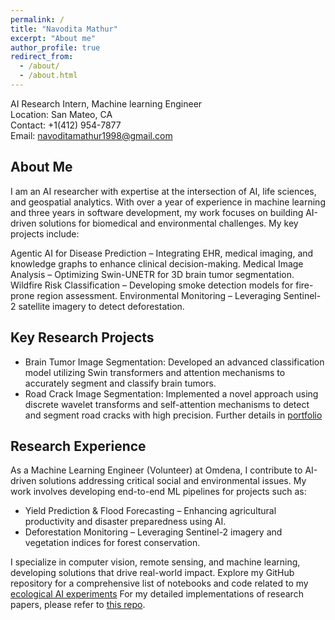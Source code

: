 ```yaml
---
permalink: /
title: "Navodita Mathur"
excerpt: "About me"
author_profile: true
redirect_from: 
  - /about/
  - /about.html
---
```


AI Research Intern, Machine learning Engineer<br/>
Location: San Mateo, CA<br/>
Contact: +1(412) 954-7877<br/>
Email: navoditamathur1998@gmail.com<br/>

About Me
------
I am an AI researcher with expertise at the intersection of AI, life sciences, and geospatial analytics. With over a year of experience in machine learning and three years in software development, my work focuses on building AI-driven solutions for biomedical and environmental challenges. My key projects include:

Agentic AI for Disease Prediction – Integrating EHR, medical imaging, and knowledge graphs to enhance clinical decision-making.
Medical Image Analysis – Optimizing Swin-UNETR for 3D brain tumor segmentation.
Wildfire Risk Classification – Developing smoke detection models for fire-prone region assessment.
Environmental Monitoring – Leveraging Sentinel-2 satellite imagery to detect deforestation.

Key Research Projects
------

- Brain Tumor Image Segmentation:
Developed an advanced classification model utilizing Swin transformers and attention mechanisms to accurately segment and classify brain tumors.
- Road Crack Image Segmentation:
Implemented a novel approach using discrete wavelet transforms and self-attention mechanisms to detect and segment road cracks with high precision.
Further details in [portfolio](https://navoditamathur.github.io/portfolio/)

Research Experience 
----

As a Machine Learning Engineer (Volunteer) at Omdena, I contribute to AI-driven solutions addressing critical social and environmental issues. My work involves developing end-to-end ML pipelines for projects such as:
- Yield Prediction & Flood Forecasting – Enhancing agricultural productivity and disaster preparedness using AI.
- Deforestation Monitoring – Leveraging Sentinel-2 imagery and vegetation indices for forest conservation.
  
I specialize in computer vision, remote sensing, and machine learning, developing solutions that drive real-world impact.
Explore my GitHub repository for a comprehensive list of notebooks and code related to my [ecological AI experiments](https://github.com/Navoditamathur/EcologicalAI_Experiments)
For my detailed implementations of research papers, please refer to [this repo](https://github.com/Navoditamathur/research_papers_implementation).
